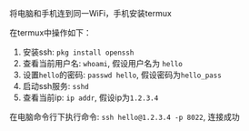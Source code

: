 将电脑和手机连到同一WiFi，手机安装termux  

在termux中操作如下：  
1. 安装ssh: `pkg install openssh`
2. 查看当前用户名: `whoami`, 假设用户名为 `hello`
3. 设置`hello`的密码: `passwd hello`, 假设密码为`hello_pass`
4. 启动ssh服务: `sshd`
5. 查看当前ip: `ip addr`, 假设ip为`1.2.3.4`

在电脑命令行下执行命令: `ssh hello@1.2.3.4 -p 8022`, 连接成功  